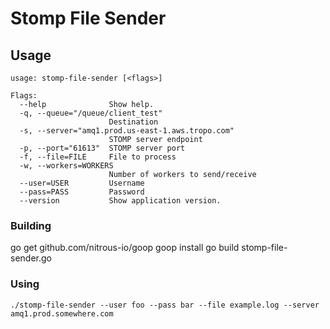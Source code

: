 # Stomp File Sender


## Usage

```
usage: stomp-file-sender [<flags>]

Flags:
  --help              Show help.
  -q, --queue="/queue/client_test"
                      Destination
  -s, --server="amq1.prod.us-east-1.aws.tropo.com"
                      STOMP server endpoint
  -p, --port="61613"  STOMP server port
  -f, --file=FILE     File to process
  -w, --workers=WORKERS
                      Number of workers to send/receive
  --user=USER         Username
  --pass=PASS         Password
  --version           Show application version.
```

### Building

   go get github.com/nitrous-io/goop
   goop install
   go build stomp-file-sender.go


### Using


    ./stomp-file-sender --user foo --pass bar --file example.log --server amq1.prod.somewhere.com


